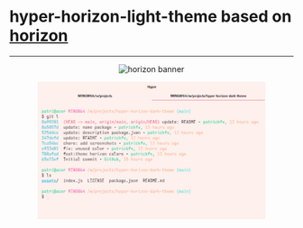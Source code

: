 # hyper-horizon-light-theme based on [horizon](https://github.com/jolaleye/horizon-theme-vscode/)
---
<p align="center">
  <img alt="horizon banner" src="https://i.imgur.com/pwBUCSe.png">
</p>
<p align="center">
  <img alt="horizon banner" src="assets/screenshot.png" width="80%">
</p>
